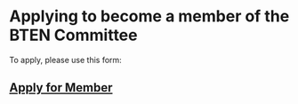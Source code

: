 # Applying to become a member of the BTEN Committee

To apply, please use this form:

## [Apply for Member](https://forms.gle/S8R8fvrZxHVo7zre8)